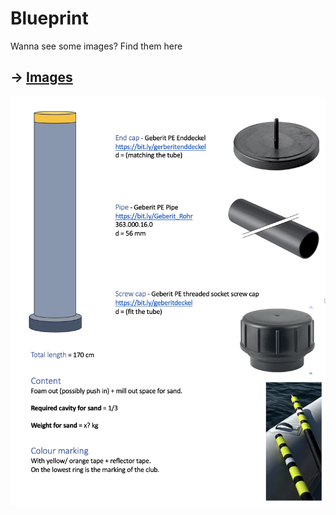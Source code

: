 # Blueprint

Wanna see some images? Find them here
## -> [Images](Blueprint/Image)

![blueprint](Blueprint/BlueprintAsImage.png)

